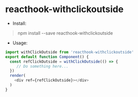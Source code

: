# reacthook-withclickoutside

- Install:
> npm install --save reacthook-withclickoutside
- Usage:
```js
import withClickOutside from 'reacthook-withclickoutside'
export default function Component() {
  const refClickOutside = withClickOutside(() => {
     // Do something here...
  })
  render(
    <div ref={refClickOutside}></div>
  )
}
```
